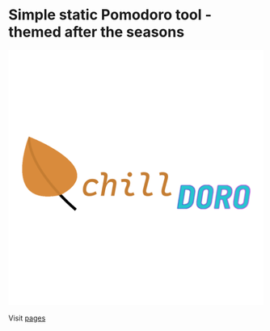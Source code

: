 # Simple static Pomodoro tool - themed after the seasons

![icon](./icon.png)

Visit [pages](https://edvid.github.io/chilldoro)
